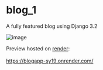 # blog_1
A fully featured blog using Django 3.2 

![image](https://github.com/spignelon/blog_1/assets/92091338/d913434a-2319-4193-8acf-0ca973533c81)

Preview hosted on [render](https://render.com): <br><br>
https://blogapp-sy19.onrender.com/
